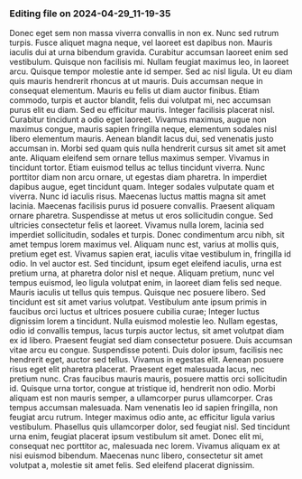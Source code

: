 

### Editing file on 2024-04-29_11-19-35

Donec eget sem non massa viverra convallis in non ex. Nunc sed rutrum turpis. Fusce aliquet magna neque, vel laoreet est dapibus non. Mauris iaculis dui at urna bibendum gravida. Curabitur accumsan laoreet enim sed vestibulum. Quisque non facilisis mi. Nullam feugiat maximus leo, in laoreet arcu. Quisque tempor molestie ante id semper. Sed ac nisl ligula. Ut eu diam quis mauris hendrerit rhoncus at ut mauris. Duis accumsan neque in consequat elementum. Mauris eu felis ut diam auctor finibus. Etiam commodo, turpis et auctor blandit, felis dui volutpat mi, nec accumsan purus elit eu diam.
Sed eu efficitur mauris. Integer facilisis placerat nisl. Curabitur tincidunt a odio eget laoreet. Vivamus maximus, augue non maximus congue, mauris sapien fringilla neque, elementum sodales nisl libero elementum mauris. Aenean blandit lacus dui, sed venenatis justo accumsan in. Morbi sed quam quis nulla hendrerit cursus sit amet sit amet ante. Aliquam eleifend sem ornare tellus maximus semper. Vivamus in tincidunt tortor. Etiam euismod tellus ac tellus tincidunt viverra.
Nunc porttitor diam non arcu ornare, ut egestas diam pharetra. In imperdiet dapibus augue, eget tincidunt quam. Integer sodales vulputate quam et viverra. Nunc id iaculis risus. Maecenas luctus mattis magna sit amet lacinia. Maecenas facilisis purus id posuere convallis. Praesent aliquam ornare pharetra. Suspendisse at metus ut eros sollicitudin congue. Sed ultricies consectetur felis et laoreet. Vivamus nulla lorem, lacinia sed imperdiet sollicitudin, sodales et turpis. Donec condimentum arcu nibh, sit amet tempus lorem maximus vel. Aliquam nunc est, varius at mollis quis, pretium eget est. Vivamus sapien erat, iaculis vitae vestibulum in, fringilla id odio.
In vel auctor est. Sed tincidunt, ipsum eget eleifend iaculis, urna est pretium urna, at pharetra dolor nisl et neque. Aliquam pretium, nunc vel tempus euismod, leo ligula volutpat enim, in laoreet diam felis sed neque. Mauris iaculis ut tellus quis tempus. Quisque nec posuere libero. Sed tincidunt est sit amet varius volutpat. Vestibulum ante ipsum primis in faucibus orci luctus et ultrices posuere cubilia curae; Integer luctus dignissim lorem a tincidunt. Nulla euismod molestie leo. Nullam egestas, odio id convallis tempus, lacus turpis auctor lectus, sit amet volutpat diam ex id libero. Praesent feugiat sed diam consectetur posuere. Duis accumsan vitae arcu eu congue. Suspendisse potenti.
Duis dolor ipsum, facilisis nec hendrerit eget, auctor sed tellus. Vivamus in egestas elit. Aenean posuere risus eget elit pharetra placerat. Praesent eget malesuada lacus, nec pretium nunc. Cras faucibus mauris mauris, posuere mattis orci sollicitudin id. Quisque urna tortor, congue at tristique id, hendrerit non odio. Morbi aliquam est non mauris semper, a ullamcorper purus ullamcorper. Cras tempus accumsan malesuada. Nam venenatis leo id sapien fringilla, non feugiat arcu rutrum. Integer maximus odio ante, ac efficitur ligula varius vestibulum. Phasellus quis ullamcorper dolor, sed feugiat nisl. Sed tincidunt urna enim, feugiat placerat ipsum vestibulum sit amet. Donec elit mi, consequat nec porttitor ac, malesuada nec lorem. Vivamus aliquam ex at nisi euismod bibendum. Maecenas nunc libero, consectetur sit amet volutpat a, molestie sit amet felis. Sed eleifend placerat dignissim.


